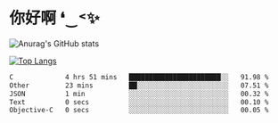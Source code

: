# 你好啊 ❛‿˂✨

![Anurag's GitHub stats](https://github-readme-stats.vercel.app/api?username=ZombieFly&count_private=true&show_icons=true)

[![Top Langs](https://github-readme-stats.vercel.app/api/top-langs/?username=ZombieFly&layout=compact&count_private=true&hide=Ruby,makefile)](https://github.com/anuraghazra/github-readme-stats)

<!--START_SECTION:waka-->

```txt
C             4 hrs 51 mins   ███████████████████████░░   91.98 %
Other         23 mins         ██░░░░░░░░░░░░░░░░░░░░░░░   07.51 %
JSON          1 min           ░░░░░░░░░░░░░░░░░░░░░░░░░   00.32 %
Text          0 secs          ░░░░░░░░░░░░░░░░░░░░░░░░░   00.10 %
Objective-C   0 secs          ░░░░░░░░░░░░░░░░░░░░░░░░░   00.05 %
```

<!--END_SECTION:waka-->
